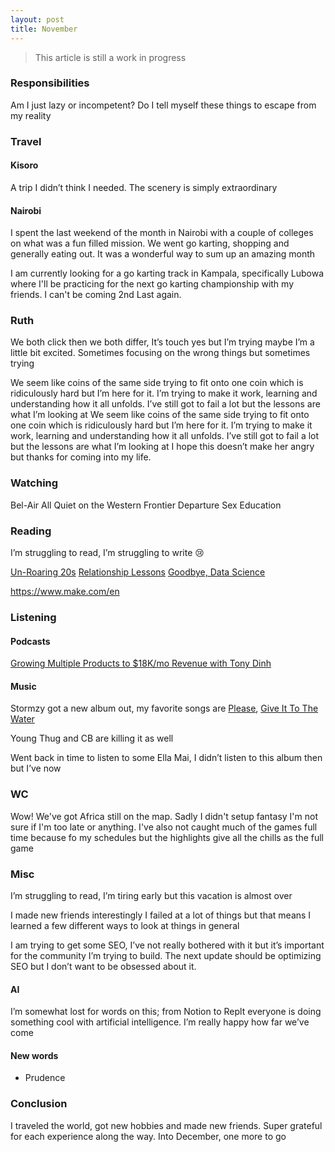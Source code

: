 ```yaml
---
layout: post
title: November
---
```


> This article is still a work in progress

### Responsibilities 
Am I just lazy or incompetent? Do I tell myself these things to escape from my reality 

### Travel

#### Kisoro
A trip I didn’t think I needed. The scenery is simply extraordinary 

#### Nairobi 
I spent the last weekend of the month in Nairobi with a couple of colleges on what was a fun filled mission. We went go karting, shopping and generally eating out. It was a wonderful way to sum up an amazing month

I am currently looking for a go karting track in Kampala, specifically Lubowa where I'll be practicing for the next go karting championship with my friends. I can't be coming 2nd Last again.

### Ruth

We both click then we both differ,
It’s touch yes but I’m trying maybe I’m a little bit excited. Sometimes focusing on the wrong things but sometimes trying 

We seem like coins of the same side trying to fit onto one coin which is ridiculously hard but I’m here for it. I’m trying to make it work, learning and understanding how it all unfolds. I’ve still got to fail a lot but the lessons are what I’m looking at 
We seem like coins of the same side trying to fit onto one coin which is ridiculously hard but I’m here for it. I’m trying to make it work, learning and understanding how it all unfolds. I’ve still got to fail a lot but the lessons are what I’m looking at 
I hope this doesn’t make her angry but thanks for coming into my life.

### Watching
Bel-Air
All Quiet on the Western Frontier 
Departure
Sex Education

### Reading
I’m struggling to read, I’m struggling to write 😢

[Un-Roaring 20s](https://medium.com/@ingridnaiga/un-roaring-20s-1afca90b0b95)
[Relationship Lessons](https://karthis.blog/relationship-lessons/)
[Goodbye, Data Science](https://ryxcommar.com/2022/11/27/goodbye-data-science/)

https://www.make.com/en

### Listening 

#### Podcasts 

[Growing Multiple Products to $18K/mo Revenue with Tony Dinh]()

#### Music
Stormzy got a new album out, my favorite songs are [Please](), [Give It To The Water]()

Young Thug and CB are killing it as well

Went back in time to listen to some Ella Mai, I didn’t listen to this album then but I’ve now 

### WC 
Wow! We've got Africa still on the map. Sadly I didn't setup fantasy I'm not sure if I'm too late or anything. I've also not caught much of the games full time because fo my schedules but the highlights give all the chills as the full game

### Misc
I’m struggling to read, I’m tiring early but this vacation is almost over

I made new friends interestingly I failed at a lot of things but that means I learned a few different ways to look at things in general

I am trying to get some SEO, I’ve not really bothered with it but it’s important for the community I’m trying to build. The next update should be optimizing SEO but I don’t want to be obsessed about it.

#### AI
I’m somewhat lost for words on this; from Notion to Replt everyone is doing something cool with artificial intelligence. I’m really happy how far we’ve come

#### New words 
- Prudence

### Conclusion 
I traveled the world, got new hobbies and made new friends. Super grateful for each experience along the way. Into December, one more to go 
